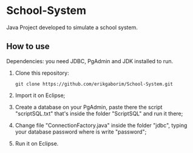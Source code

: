 # School-System
Java Project developed to simulate a school system.

## How to use

Dependencies: you need JDBC, PgAdmin and JDK installed to run.

1. Clone this repository:

    ```console
    git clone https://github.com/erikgaborim/School-System.git
    ```
2. Import it on Eclipse;
3. Create a database on your PgAdmin, paste there the script "scriptSQL.txt" that's inside the folder "ScriptSQL" and run it there;
4. Change file "ConnectionFactory.java" inside the folder "jdbc", typing your database password where is write "password";
5. Run it on Eclipse.
